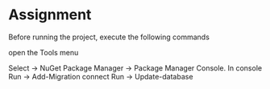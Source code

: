 # Assignment
Before running the project, execute the following commands

open the Tools menu

Select -> NuGet Package Manager
       -> Package Manager Console.
In console 
Run -> Add-Migration connect 
Run -> Update-database
